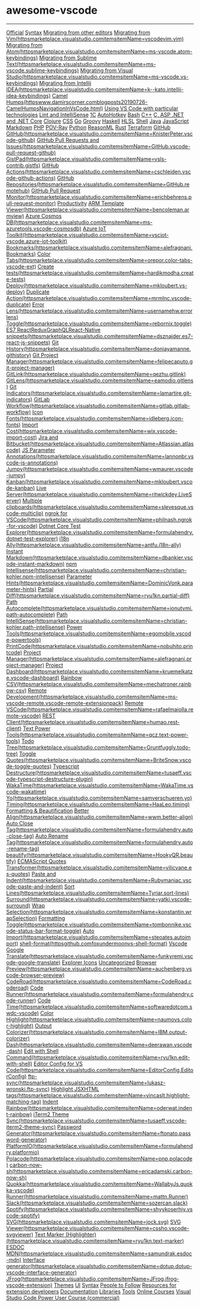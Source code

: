 # awesome-vscode
---
[Official](Official.md)
[Syntax](Syntax.md)
[Migrating from other editors](Migrating%20from%20other%20editors.md)
[Migrating from Vim(httpsmarketplace.visualstudio.comitemsitemName=vscodevim.vim)](Migrating%20from%20Vim(httpsmarketplace.visualstudio.comitemsitemName=vscodevim.vim).md)
[Migrating from Atom(httpsmarketplace.visualstudio.comitemsitemName=ms-vscode.atom-keybindings)](Migrating%20from%20Atom(httpsmarketplace.visualstudio.comitemsitemName=ms-vscode.atom-keybindings).md)
[Migrating from Sublime Text(httpsmarketplace.visualstudio.comitemsitemName=ms-vscode.sublime-keybindings)](Migrating%20from%20Sublime%20Text(httpsmarketplace.visualstudio.comitemsitemName=ms-vscode.sublime-keybindings).md)
[Migrating from Visual Studio(httpsmarketplace.visualstudio.comitemsitemName=ms-vscode.vs-keybindings)](Migrating%20from%20Visual%20Studio(httpsmarketplace.visualstudio.comitemsitemName=ms-vscode.vs-keybindings).md)
[Migrating from Intellij IDEA(httpsmarketplace.visualstudio.comitemsitemName=k--kato.intellij-idea-keybindings)](Migrating%20from%20Intellij%20IDEA(httpsmarketplace.visualstudio.comitemsitemName=k--kato.intellij-idea-keybindings).md)
[Camel Humps(httpswww.damirscorner.comblogposts20190726-CamelHumpsNavigationInVsCode.html)](Camel%20Humps(httpswww.damirscorner.comblogposts20190726-CamelHumpsNavigationInVsCode.html).md)
[Using VS Code with particular technologies](Using%20VS%20Code%20with%20particular%20technologies.md)
[Lint and IntelliSense](Lint%20and%20IntelliSense.md)
[1C](1C.md)
[AutoHotkey](AutoHotkey.md)
[Bash](Bash.md)
[C++](Awesome/awesome-vscode/C++.md)
[C, ASP .NET and .NET Core](C,%20ASP%20.NET%20and%20.NET%20Core.md)
[Clojure](Awesome/awesome-vscode/Clojure.md)
[CSS](Awesome/awesome-vscode/CSS.md)
[Go](Go.md)
[Groovy](Awesome/awesome-vscode/Groovy.md)
[Haskell](Awesome/awesome-vscode/Haskell.md)
[HLSL](HLSL.md)
[Shell](Shell.md)
[Java](Awesome/awesome-vscode/Java.md)
[JavaScript](Awesome/awesome-vscode/JavaScript.md)
[Markdown](Awesome/awesome-vscode/Markdown.md)
[PHP](Awesome/awesome-vscode/PHP.md)
[POV-Ray](POV-Ray.md)
[Python](Awesome/awesome-vscode/Python.md)
[ReasonML](Awesome/awesome-vscode/ReasonML.md)
[Rust](Awesome/awesome-vscode/Rust.md)
[Terraform](Terraform.md)
[GitHub](Awesome/awesome-vscode/GitHub.md)
[GitHub(httpsmarketplace.visualstudio.comitemsitemName=KnisterPeter.vscode-github)](GitHub(httpsmarketplace.visualstudio.comitemsitemName=KnisterPeter.vscode-github).md)
[GitHub Pull Requests and Issues(httpsmarketplace.visualstudio.comitemsitemName=GitHub.vscode-pull-request-github)](GitHub%20Pull%20Requests%20and%20Issues(httpsmarketplace.visualstudio.comitemsitemName=GitHub.vscode-pull-request-github).md)
[GistPad(httpsmarketplace.visualstudio.comitemsitemName=vsls-contrib.gistfs)](GistPad(httpsmarketplace.visualstudio.comitemsitemName=vsls-contrib.gistfs).md)
[GitHub Actions(httpsmarketplace.visualstudio.comitemsitemName=cschleiden.vscode-github-actions)](GitHub%20Actions(httpsmarketplace.visualstudio.comitemsitemName=cschleiden.vscode-github-actions).md)
[GitHub Repositories(httpsmarketplace.visualstudio.comitemsitemName=GitHub.remotehub)](GitHub%20Repositories(httpsmarketplace.visualstudio.comitemsitemName=GitHub.remotehub).md)
[GitHub Pull Request Monitor(httpsmarketplace.visualstudio.comitemsitemName=erichbehrens.pull-request-monitor)](GitHub%20Pull%20Request%20Monitor(httpsmarketplace.visualstudio.comitemsitemName=erichbehrens.pull-request-monitor).md)
[Productivity](Awesome/awesome-vscode/Productivity.md)
[ARM Template Viewer(httpsmarketplace.visualstudio.comitemsitemName=bencoleman.armview)](ARM%20Template%20Viewer(httpsmarketplace.visualstudio.comitemsitemName=bencoleman.armview).md)
[Azure Cosmos DB(httpsmarketplace.visualstudio.comitemsitemName=ms-azuretools.vscode-cosmosdb)](Azure%20Cosmos%20DB(httpsmarketplace.visualstudio.comitemsitemName=ms-azuretools.vscode-cosmosdb).md)
[Azure IoT Toolkit(httpsmarketplace.visualstudio.comitemsitemName=vsciot-vscode.azure-iot-toolkit)](Azure%20IoT%20Toolkit(httpsmarketplace.visualstudio.comitemsitemName=vsciot-vscode.azure-iot-toolkit).md)
[Bookmarks(httpsmarketplace.visualstudio.comitemsitemName=alefragnani.Bookmarks)](Bookmarks(httpsmarketplace.visualstudio.comitemsitemName=alefragnani.Bookmarks).md)
[Color Tabs(httpsmarketplace.visualstudio.comitemsitemName=orepor.color-tabs-vscode-ext)](Color%20Tabs(httpsmarketplace.visualstudio.comitemsitemName=orepor.color-tabs-vscode-ext).md)
[Create tests(httpsmarketplace.visualstudio.comitemsitemName=hardikmodha.create-tests)](Create%20tests(httpsmarketplace.visualstudio.comitemsitemName=hardikmodha.create-tests).md)
[Deploy(httpsmarketplace.visualstudio.comitemsitemName=mkloubert.vs-deploy)](Deploy(httpsmarketplace.visualstudio.comitemsitemName=mkloubert.vs-deploy).md)
[Duplicate Action(httpsmarketplace.visualstudio.comitemsitemName=mrmlnc.vscode-duplicate)](Duplicate%20Action(httpsmarketplace.visualstudio.comitemsitemName=mrmlnc.vscode-duplicate).md)
[Error Lens(httpsmarketplace.visualstudio.comitemsitemName=usernamehw.errorlens)](Error%20Lens(httpsmarketplace.visualstudio.comitemsitemName=usernamehw.errorlens).md)
[Toggle(httpsmarketplace.visualstudio.comitemsitemName=rebornix.toggle)](Toggle(httpsmarketplace.visualstudio.comitemsitemName=rebornix.toggle).md)
[ES7 ReactReduxGraphQLReact-Native snippets(httpsmarketplace.visualstudio.comitemsitemName=dsznajder.es7-react-js-snippets)](ES7%20ReactReduxGraphQLReact-Native%20snippets(httpsmarketplace.visualstudio.comitemsitemName=dsznajder.es7-react-js-snippets).md)
[Git History(httpsmarketplace.visualstudio.comitemsitemName=donjayamanne.githistory)](Git%20History(httpsmarketplace.visualstudio.comitemsitemName=donjayamanne.githistory).md)
[Git Project Manager(httpsmarketplace.visualstudio.comitemsitemName=felipecaputo.git-project-manager)](Git%20Project%20Manager(httpsmarketplace.visualstudio.comitemsitemName=felipecaputo.git-project-manager).md)
[GitLink(httpsmarketplace.visualstudio.comitemsitemName=qezhu.gitlink)](GitLink(httpsmarketplace.visualstudio.comitemsitemName=qezhu.gitlink).md)
[GitLens(httpsmarketplace.visualstudio.comitemsitemName=eamodio.gitlens)](GitLens(httpsmarketplace.visualstudio.comitemsitemName=eamodio.gitlens).md)
[Git Indicators(httpsmarketplace.visualstudio.comitemsitemName=lamartire.git-indicators)](Git%20Indicators(httpsmarketplace.visualstudio.comitemsitemName=lamartire.git-indicators).md)
[GitLab Workflow(httpsmarketplace.visualstudio.comitemsitemName=gitlab.gitlab-workflow)](GitLab%20Workflow(httpsmarketplace.visualstudio.comitemsitemName=gitlab.gitlab-workflow).md)
[Icon Fonts(httpsmarketplace.visualstudio.comitemsitemName=idleberg.icon-fonts)](Icon%20Fonts(httpsmarketplace.visualstudio.comitemsitemName=idleberg.icon-fonts).md)
[Import Cost(httpsmarketplace.visualstudio.comitemsitemName=wix.vscode-import-cost)](Import%20Cost(httpsmarketplace.visualstudio.comitemsitemName=wix.vscode-import-cost).md)
[Jira and Bitbucket(httpsmarketplace.visualstudio.comitemsitemName=Atlassian.atlascode)](Jira%20and%20Bitbucket(httpsmarketplace.visualstudio.comitemsitemName=Atlassian.atlascode).md)
[JS Parameter Annotations(httpsmarketplace.visualstudio.comitemsitemName=lannonbr.vscode-js-annotations)](JS%20Parameter%20Annotations(httpsmarketplace.visualstudio.comitemsitemName=lannonbr.vscode-js-annotations).md)
[Jumpy(httpsmarketplace.visualstudio.comitemsitemName=wmaurer.vscode-jumpy)](Jumpy(httpsmarketplace.visualstudio.comitemsitemName=wmaurer.vscode-jumpy).md)
[Kanban(httpsmarketplace.visualstudio.comitemsitemName=mkloubert.vscode-kanban)](Kanban(httpsmarketplace.visualstudio.comitemsitemName=mkloubert.vscode-kanban).md)
[Live Server(httpsmarketplace.visualstudio.comitemsitemName=ritwickdey.LiveServer)](Live%20Server(httpsmarketplace.visualstudio.comitemsitemName=ritwickdey.LiveServer).md)
[Multiple clipboards(httpsmarketplace.visualstudio.comitemsitemName=slevesque.vscode-multiclip)](Multiple%20clipboards(httpsmarketplace.visualstudio.comitemsitemName=slevesque.vscode-multiclip).md)
[ngrok for VSCode(httpsmarketplace.visualstudio.comitemsitemName=philnash.ngrok-for-vscode)](ngrok%20for%20VSCode(httpsmarketplace.visualstudio.comitemsitemName=philnash.ngrok-for-vscode).md)
[Dotnet Core Test Explorer(httpsmarketplace.visualstudio.comitemsitemName=formulahendry.dotnet-test-explorer)](Dotnet%20Core%20Test%20Explorer(httpsmarketplace.visualstudio.comitemsitemName=formulahendry.dotnet-test-explorer).md)
[i18n Ally(httpsmarketplace.visualstudio.comitemsitemName=antfu.i18n-ally)](i18n%20Ally(httpsmarketplace.visualstudio.comitemsitemName=antfu.i18n-ally).md)
[Instant Markdown(httpsmarketplace.visualstudio.comitemsitemName=dbankier.vscode-instant-markdown)](Instant%20Markdown(httpsmarketplace.visualstudio.comitemsitemName=dbankier.vscode-instant-markdown).md)
[npm Intellisense(httpsmarketplace.visualstudio.comitemsitemName=christian-kohler.npm-intellisense)](npm%20Intellisense(httpsmarketplace.visualstudio.comitemsitemName=christian-kohler.npm-intellisense).md)
[Parameter Hints(httpsmarketplace.visualstudio.comitemsitemName=DominicVonk.parameter-hints)](Parameter%20Hints(httpsmarketplace.visualstudio.comitemsitemName=DominicVonk.parameter-hints).md)
[Partial Diff(httpsmarketplace.visualstudio.comitemsitemName=ryu1kn.partial-diff)](Partial%20Diff(httpsmarketplace.visualstudio.comitemsitemName=ryu1kn.partial-diff).md)
[Path Autocomplete(httpsmarketplace.visualstudio.comitemsitemName=ionutvmi.path-autocomplete)](Path%20Autocomplete(httpsmarketplace.visualstudio.comitemsitemName=ionutvmi.path-autocomplete).md)
[Path IntelliSense(httpsmarketplace.visualstudio.comitemsitemName=christian-kohler.path-intellisense)](Path%20IntelliSense(httpsmarketplace.visualstudio.comitemsitemName=christian-kohler.path-intellisense).md)
[Power Tools(httpsmarketplace.visualstudio.comitemsitemName=egomobile.vscode-powertools)](Power%20Tools(httpsmarketplace.visualstudio.comitemsitemName=egomobile.vscode-powertools).md)
[PrintCode(httpsmarketplace.visualstudio.comitemsitemName=nobuhito.printcode)](PrintCode(httpsmarketplace.visualstudio.comitemsitemName=nobuhito.printcode).md)
[Project Manager(httpsmarketplace.visualstudio.comitemsitemName=alefragnani.project-manager)](Project%20Manager(httpsmarketplace.visualstudio.comitemsitemName=alefragnani.project-manager).md)
[Project Dashboard(httpsmarketplace.visualstudio.comitemsitemName=kruemelkatze.vscode-dashboard)](Project%20Dashboard(httpsmarketplace.visualstudio.comitemsitemName=kruemelkatze.vscode-dashboard).md)
[Rainbow CSV(httpsmarketplace.visualstudio.comitemsitemName=mechatroner.rainbow-csv)](Rainbow%20CSV(httpsmarketplace.visualstudio.comitemsitemName=mechatroner.rainbow-csv).md)
[Remote Development(httpsmarketplace.visualstudio.comitemsitemName=ms-vscode-remote.vscode-remote-extensionpack)](Remote%20Development(httpsmarketplace.visualstudio.comitemsitemName=ms-vscode-remote.vscode-remote-extensionpack).md)
[Remote VSCode(httpsmarketplace.visualstudio.comitemsitemName=rafaelmaiolla.remote-vscode)](Remote%20VSCode(httpsmarketplace.visualstudio.comitemsitemName=rafaelmaiolla.remote-vscode).md)
[REST Client(httpsmarketplace.visualstudio.comitemsitemName=humao.rest-client)](REST%20Client(httpsmarketplace.visualstudio.comitemsitemName=humao.rest-client).md)
[Text Power Tools(httpsmarketplace.visualstudio.comitemsitemName=qcz.text-power-tools)](Text%20Power%20Tools(httpsmarketplace.visualstudio.comitemsitemName=qcz.text-power-tools).md)
[Todo Tree(httpsmarketplace.visualstudio.comitemsitemName=Gruntfuggly.todo-tree)](Todo%20Tree(httpsmarketplace.visualstudio.comitemsitemName=Gruntfuggly.todo-tree).md)
[Toggle Quotes(httpsmarketplace.visualstudio.comitemsitemName=BriteSnow.vscode-toggle-quotes)](Toggle%20Quotes(httpsmarketplace.visualstudio.comitemsitemName=BriteSnow.vscode-toggle-quotes).md)
[Typescript Destructure(httpsmarketplace.visualstudio.comitemsitemName=tusaeff.vscode-typescript-destructure-plugin)](Typescript%20Destructure(httpsmarketplace.visualstudio.comitemsitemName=tusaeff.vscode-typescript-destructure-plugin).md)
[WakaTime(httpsmarketplace.visualstudio.comitemsitemName=WakaTime.vscode-wakatime)](WakaTime(httpsmarketplace.visualstudio.comitemsitemName=WakaTime.vscode-wakatime).md)
[Yo(httpsmarketplace.visualstudio.comitemsitemName=samverschueren.yo)](Yo(httpsmarketplace.visualstudio.comitemsitemName=samverschueren.yo).md)
[Timing(httpsmarketplace.visualstudio.comitemsitemName=HaaLeo.timing)](Timing(httpsmarketplace.visualstudio.comitemsitemName=HaaLeo.timing).md)
[Formatting & Beautification](Formatting%20&%20Beautification.md)
[Better Align(httpsmarketplace.visualstudio.comitemsitemName=wwm.better-align)](Better%20Align(httpsmarketplace.visualstudio.comitemsitemName=wwm.better-align).md)
[Auto Close Tag(httpsmarketplace.visualstudio.comitemsitemName=formulahendry.auto-close-tag)](Auto%20Close%20Tag(httpsmarketplace.visualstudio.comitemsitemName=formulahendry.auto-close-tag).md)
[Auto Rename Tag(httpsmarketplace.visualstudio.comitemsitemName=formulahendry.auto-rename-tag)](Auto%20Rename%20Tag(httpsmarketplace.visualstudio.comitemsitemName=formulahendry.auto-rename-tag).md)
[beautify(httpsmarketplace.visualstudio.comitemsitemName=HookyQR.beautify)](beautify(httpsmarketplace.visualstudio.comitemsitemName=HookyQR.beautify).md)
[ECMAScript Quotes Transformer(httpsmarketplace.visualstudio.comitemsitemName=vilicvane.es-quotes)](ECMAScript%20Quotes%20Transformer(httpsmarketplace.visualstudio.comitemsitemName=vilicvane.es-quotes).md)
[Paste and Indent(httpsmarketplace.visualstudio.comitemsitemName=Rubymaniac.vscode-paste-and-indent)](Paste%20and%20Indent(httpsmarketplace.visualstudio.comitemsitemName=Rubymaniac.vscode-paste-and-indent).md)
[Sort Lines(httpsmarketplace.visualstudio.comitemsitemName=Tyriar.sort-lines)](Sort%20Lines(httpsmarketplace.visualstudio.comitemsitemName=Tyriar.sort-lines).md)
[Surround(httpsmarketplace.visualstudio.comitemsitemName=yatki.vscode-surround)](Surround(httpsmarketplace.visualstudio.comitemsitemName=yatki.vscode-surround).md)
[Wrap Selection(httpsmarketplace.visualstudio.comitemsitemName=konstantin.wrapSelection)](Wrap%20Selection(httpsmarketplace.visualstudio.comitemsitemName=konstantin.wrapSelection).md)
[Formatting Toggle(httpsmarketplace.visualstudio.comitemsitemName=tombonnike.vscode-status-bar-format-toggle)](Formatting%20Toggle(httpsmarketplace.visualstudio.comitemsitemName=tombonnike.vscode-status-bar-format-toggle).md)
[Auto Import(httpsmarketplace.visualstudio.comitemsitemName=steoates.autoimport)](Auto%20Import(httpsmarketplace.visualstudio.comitemsitemName=steoates.autoimport).md)
[shell-format(httpsgithub.comfoxundermoonvs-shell-format)](shell-format(httpsgithub.comfoxundermoonvs-shell-format).md)
[Vscode Google Translate(httpsmarketplace.visualstudio.comitemsitemName=funkyremi.vscode-google-translate)](Vscode%20Google%20Translate(httpsmarketplace.visualstudio.comitemsitemName=funkyremi.vscode-google-translate).md)
[Explorer Icons](Explorer%20Icons.md)
[Uncategorized](Uncategorized.md)
[Browser Preview(httpsmarketplace.visualstudio.comitemsitemName=auchenberg.vscode-browser-preview)](Browser%20Preview(httpsmarketplace.visualstudio.comitemsitemName=auchenberg.vscode-browser-preview).md)
[CodeRoad(httpsmarketplace.visualstudio.comitemsitemName=CodeRoad.coderoad)](CodeRoad(httpsmarketplace.visualstudio.comitemsitemName=CodeRoad.coderoad).md)
[Code Runner(httpsmarketplace.visualstudio.comitemsitemName=formulahendry.code-runner)](Code%20Runner(httpsmarketplace.visualstudio.comitemsitemName=formulahendry.code-runner).md)
[Code Time(httpsmarketplace.visualstudio.comitemsitemName=softwaredotcom.swdc-vscode)](Code%20Time(httpsmarketplace.visualstudio.comitemsitemName=softwaredotcom.swdc-vscode).md)
[Color Highlight(httpsmarketplace.visualstudio.comitemsitemName=naumovs.color-highlight)](Color%20Highlight(httpsmarketplace.visualstudio.comitemsitemName=naumovs.color-highlight).md)
[Output Colorizer(httpsmarketplace.visualstudio.comitemsitemName=IBM.output-colorizer)](Output%20Colorizer(httpsmarketplace.visualstudio.comitemsitemName=IBM.output-colorizer).md)
[Dash(httpsmarketplace.visualstudio.comitemsitemName=deerawan.vscode-dash)](Dash(httpsmarketplace.visualstudio.comitemsitemName=deerawan.vscode-dash).md)
[Edit with Shell Command(httpsmarketplace.visualstudio.comitemsitemName=ryu1kn.edit-with-shell)](Edit%20with%20Shell%20Command(httpsmarketplace.visualstudio.comitemsitemName=ryu1kn.edit-with-shell).md)
[Editor Config for VS Code(httpsmarketplace.visualstudio.comitemsitemName=EditorConfig.EditorConfig)](Editor%20Config%20for%20VS%20Code(httpsmarketplace.visualstudio.comitemsitemName=EditorConfig.EditorConfig).md)
[ftp-sync(httpsmarketplace.visualstudio.comitemsitemName=lukasz-wronski.ftp-sync)](ftp-sync(httpsmarketplace.visualstudio.comitemsitemName=lukasz-wronski.ftp-sync).md)
[Highlight JSXHTML tags(httpsmarketplace.visualstudio.comitemsitemName=vincaslt.highlight-matching-tag)](Highlight%20JSXHTML%20tags(httpsmarketplace.visualstudio.comitemsitemName=vincaslt.highlight-matching-tag).md)
[Indent Rainbow(httpsmarketplace.visualstudio.comitemsitemName=oderwat.indent-rainbow)](Indent%20Rainbow(httpsmarketplace.visualstudio.comitemsitemName=oderwat.indent-rainbow).md)
[iTerm2 Theme Sync(httpsmarketplace.visualstudio.comitemsitemName=tusaeff.vscode-iterm2-theme-sync)](iTerm2%20Theme%20Sync(httpsmarketplace.visualstudio.comitemsitemName=tusaeff.vscode-iterm2-theme-sync).md)
[Password Generator(httpsmarketplace.visualstudio.comitemsitemName=ftonato.password-generator)](Password%20Generator(httpsmarketplace.visualstudio.comitemsitemName=ftonato.password-generator).md)
[PlatformIO(httpsmarketplace.visualstudio.comitemsitemName=formulahendry.platformio)](PlatformIO(httpsmarketplace.visualstudio.comitemsitemName=formulahendry.platformio).md)
[Polacode(httpsmarketplace.visualstudio.comitemsitemName=pnp.polacode)](Polacode(httpsmarketplace.visualstudio.comitemsitemName=pnp.polacode).md)
[carbon-now-sh(httpsmarketplace.visualstudio.comitemsitemName=ericadamski.carbon-now-sh)](carbon-now-sh(httpsmarketplace.visualstudio.comitemsitemName=ericadamski.carbon-now-sh).md)
[Quokka(httpsmarketplace.visualstudio.comitemsitemName=WallabyJs.quokka-vscode)](Quokka(httpsmarketplace.visualstudio.comitemsitemName=WallabyJs.quokka-vscode).md)
[Runner(httpsmarketplace.visualstudio.comitemsitemName=mattn.Runner)](Runner(httpsmarketplace.visualstudio.comitemsitemName=mattn.Runner).md)
[Slack(httpsmarketplace.visualstudio.comitemsitemName=sozercan.slack)](Slack(httpsmarketplace.visualstudio.comitemsitemName=sozercan.slack).md)
[Spotify(httpsmarketplace.visualstudio.comitemsitemName=shyykoserhiy.vscode-spotify)](Spotify(httpsmarketplace.visualstudio.comitemsitemName=shyykoserhiy.vscode-spotify).md)
[SVG(httpsmarketplace.visualstudio.comitemsitemName=jock.svg)](SVG(httpsmarketplace.visualstudio.comitemsitemName=jock.svg).md)
[SVG Viewer(httpsmarketplace.visualstudio.comitemsitemName=cssho.vscode-svgviewer)](SVG%20Viewer(httpsmarketplace.visualstudio.comitemsitemName=cssho.vscode-svgviewer).md)
[Text Marker (Highlighter)(httpsmarketplace.visualstudio.comitemsitemName=ryu1kn.text-marker)](Text%20Marker%20(Highlighter)(httpsmarketplace.visualstudio.comitemsitemName=ryu1kn.text-marker).md)
[ESDOC MDN(httpsmarketplace.visualstudio.comitemsitemName=samundrak.esdoc-mdn)](ESDOC%20MDN(httpsmarketplace.visualstudio.comitemsitemName=samundrak.esdoc-mdn).md)
[Interface generator(httpsmarketplace.visualstudio.comitemsitemName=dotup.dotup-vscode-interface-generator)](Interface%20generator(httpsmarketplace.visualstudio.comitemsitemName=dotup.dotup-vscode-interface-generator).md)
[JFrog(httpsmarketplace.visualstudio.comitemsitemName=JFrog.jfrog-vscode-extension)](JFrog(httpsmarketplace.visualstudio.comitemsitemName=JFrog.jfrog-vscode-extension).md)
[Themes](Awesome/awesome-vscode/Themes.md)
[UI](UI.md)
[Syntax](Syntax.md)
[People to Follow](People%20to%20Follow.md)
[Resources for extension developers](Resources%20for%20extension%20developers.md)
[Documentation](Awesome/awesome-vscode/Documentation.md)
[Libraries](Awesome/awesome-vscode/Libraries.md)
[Tools](Awesome/awesome-vscode/Tools.md)
[Online Courses](Online%20Courses.md)
[Visual Studio Code Power User Course (commercial)](Visual%20Studio%20Code%20Power%20User%20Course%20(commercial).md)